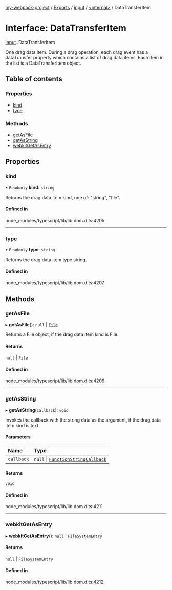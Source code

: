 [my-webpack-project](../README.md) / [Exports](../modules.md) / [input](../modules/input.md) / [<internal\>](../modules/input._internal_.md) / DataTransferItem

# Interface: DataTransferItem

[input](../modules/input.md).[<internal>](../modules/input._internal_.md).DataTransferItem

One drag data item. During a drag operation, each drag event has a dataTransfer property which contains a list of drag data items. Each item in the list is a DataTransferItem object.

## Table of contents

### Properties

- [kind](input._internal_.DataTransferItem.md#kind)
- [type](input._internal_.DataTransferItem.md#type)

### Methods

- [getAsFile](input._internal_.DataTransferItem.md#getasfile)
- [getAsString](input._internal_.DataTransferItem.md#getasstring)
- [webkitGetAsEntry](input._internal_.DataTransferItem.md#webkitgetasentry)

## Properties

### kind

• `Readonly` **kind**: `string`

Returns the drag data item kind, one of: "string", "file".

#### Defined in

node_modules/typescript/lib/lib.dom.d.ts:4205

___

### type

• `Readonly` **type**: `string`

Returns the drag data item type string.

#### Defined in

node_modules/typescript/lib/lib.dom.d.ts:4207

## Methods

### getAsFile

▸ **getAsFile**(): ``null`` \| [`File`](../modules/input._internal_.md#file)

Returns a File object, if the drag data item kind is File.

#### Returns

``null`` \| [`File`](../modules/input._internal_.md#file)

#### Defined in

node_modules/typescript/lib/lib.dom.d.ts:4209

___

### getAsString

▸ **getAsString**(`callback`): `void`

Invokes the callback with the string data as the argument, if the drag data item kind is text.

#### Parameters

| Name | Type |
| :------ | :------ |
| `callback` | ``null`` \| [`FunctionStringCallback`](input._internal_.FunctionStringCallback.md) |

#### Returns

`void`

#### Defined in

node_modules/typescript/lib/lib.dom.d.ts:4211

___

### webkitGetAsEntry

▸ **webkitGetAsEntry**(): ``null`` \| [`FileSystemEntry`](../modules/input._internal_.md#filesystementry)

#### Returns

``null`` \| [`FileSystemEntry`](../modules/input._internal_.md#filesystementry)

#### Defined in

node_modules/typescript/lib/lib.dom.d.ts:4212
